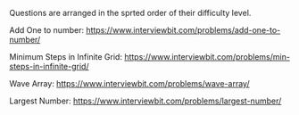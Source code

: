 Questions are arranged in the sprted order of their difficulty level.

Add One to number: https://www.interviewbit.com/problems/add-one-to-number/

Minimum Steps in Infinite Grid: https://www.interviewbit.com/problems/min-steps-in-infinite-grid/

Wave Array: https://www.interviewbit.com/problems/wave-array/

Largest Number: https://www.interviewbit.com/problems/largest-number/
